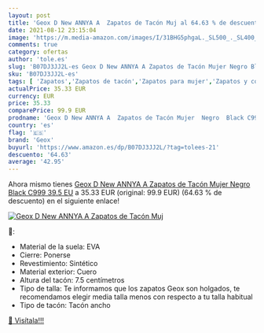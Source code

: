 ```yaml
---
layout: post
title: 'Geox D New ANNYA A  Zapatos de Tacón Muj al 64.63 % de descuento'
date: 2021-08-12 23:15:04
image: 'https://m.media-amazon.com/images/I/31BHG5phgaL._SL500_._SL400_.jpg'
comments: true
category: ofertas
author: 'tole.es'
slug: 'B07DJ3JJ2L-es Geox D New ANNYA A Zapatos de Tacón Mujer Negro Black C999...'
sku: 'B07DJ3JJ2L-es'
tags: [ 'Zapatos','Zapatos de tacón','Zapatos para mujer','Zapatos y complementos','geox','zapatos', ]
actualPrice: 35.33 EUR
currency: EUR
price: 35.33
comparePrice: 99.9 EUR
prodname: 'Geox D New ANNYA A  Zapatos de Tacón Mujer  Negro  Black C999   39.5 EU'
country: 'es'
flag: '🇪🇸'
brand: 'Geox'
buyurl: 'https://www.amazon.es/dp/B07DJ3JJ2L/?tag=tolees-21'
descuento: '64.63'
average: '42.95'
---
```


Ahora mismo tienes [Geox D New ANNYA A  Zapatos de Tacón Mujer  Negro  Black C999   39.5 EU](https://www.amazon.es/dp/B07DJ3JJ2L/?tag=tolees-21) a 35.33 EUR (original: 99.9 EUR) (64.63 %  de descuento) en el siguiente enlace!

[![Geox D New ANNYA A  Zapatos de Tacón Muj](https://m.media-amazon.com/images/I/31BHG5phgaL._SL500_._SL400_.jpg)](https://www.amazon.es/dp/B07DJ3JJ2L/?tag=tolees-21)

🔎:

- Material de la suela: EVA
- Cierre: Ponerse
- Revestimiento: Sintético
- Material exterior: Cuero
- Altura del tacón: 7.5 centímetros
- Tipo de talla: Te informamos que los zapatos Geox son holgados, te recomendamos elegir media talla menos con respecto a tu talla habitual
- Tipo de tacón: Tacón ancho

[🛒 Visítala!!!](https://www.amazon.es/dp/B07DJ3JJ2L/?tag=tolees-21)
